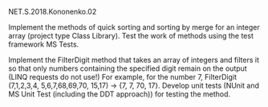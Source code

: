 NET.S.2018.Kononenko.02

Implement the methods of quick sorting and sorting by merge for an integer array (project type Class Library). Test the work of methods using the test framework MS Tests.


Implement the FilterDigit method that takes an array of integers and filters it so that only numbers containing the specified digit remain on the output (LINQ requests do not use!) For example, for the number 7, FilterDigit (7,1,2,3,4, 5,6,7,68,69,70, 15,17) -> {7, 7, 70, 17}. Develop unit tests (NUnit and MS Unit Test (including the DDT approach)) for testing the method.
